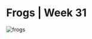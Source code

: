 
# Frogs | Week 31

![frogs](https://github.com/imagineazhar/TidyTuesday/blob/main/2022/Week29/week31.png)
